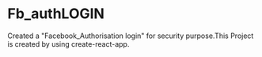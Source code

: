 # Fb_authLOGIN 
Created a "Facebook_Authorisation login" for security purpose.This Project is created by using create-react-app. 
